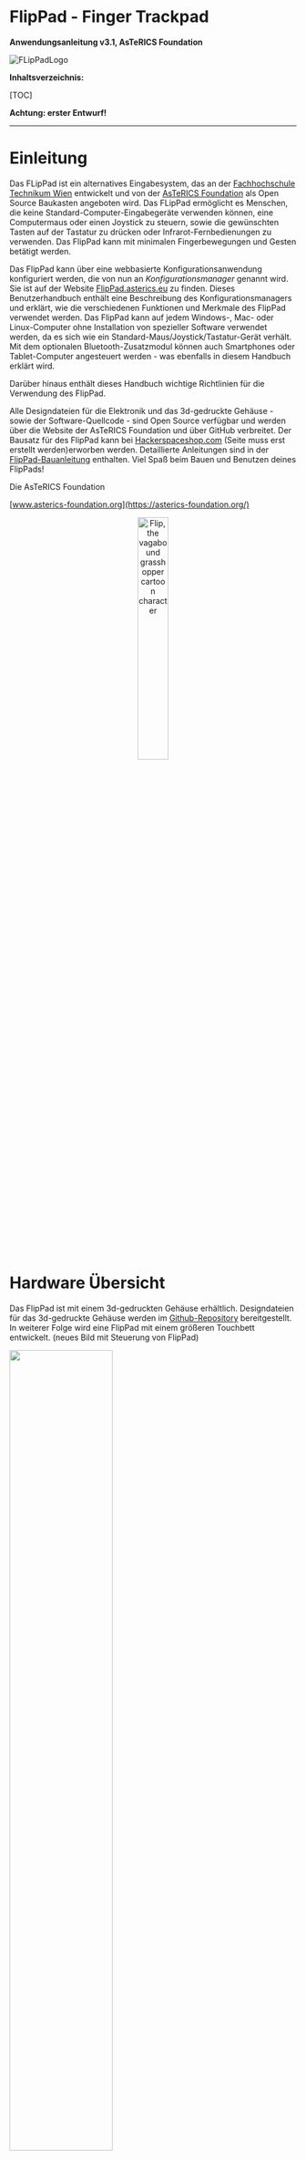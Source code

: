 # FlipPad - Finger Trackpad

**Anwendungsanleitung v3.1, AsTeRICS Foundation**

![FLipPadLogo](./Bilder/flippadLogo.png)

**Inhaltsverzeichnis:**

[TOC]

__Achtung: erster Entwurf!__

---

# Einleitung

Das FLipPad ist ein alternatives Eingabesystem, das an der [Fachhochschule Technikum Wien](https://www.technikum-wien.at) entwickelt und von der [AsTeRICS Foundation](https://asterics-foundation.org) als Open Source Baukasten angeboten wird. Das FLipPad ermöglicht es Menschen, die keine Standard-Computer-Eingabegeräte verwenden können, eine Computermaus oder einen Joystick zu steuern, sowie die gewünschten Tasten auf der Tastatur zu drücken oder Infrarot-Fernbedienungen zu verwenden. Das FlipPad kann mit minimalen Fingerbewegungen und Gesten betätigt werden.

Das FlipPad kann über eine webbasierte Konfigurationsanwendung konfiguriert werden, die von nun an *Konfigurationsmanager* genannt wird. Sie ist auf der Website [FlipPad.asterics.eu](https://flippad.asterics.eu) zu finden. Dieses Benutzerhandbuch enthält eine Beschreibung des Konfigurationsmanagers und erklärt, wie die verschiedenen Funktionen und Merkmale des FlipPad verwendet werden. Das FlipPad kann auf jedem Windows-, Mac- oder Linux-Computer ohne Installation von spezieller Software verwendet werden, da es sich wie ein Standard-Maus/Joystick/Tastatur-Gerät verhält. Mit dem optionalen Bluetooth-Zusatzmodul können auch Smartphones oder Tablet-Computer angesteuert werden - was ebenfalls in diesem Handbuch erklärt wird.

Darüber hinaus enthält dieses Handbuch wichtige Richtlinien für die Verwendung des FlipPad.

Alle Designdateien für die Elektronik und das 3d-gedruckte Gehäuse - sowie der Software-Quellcode - sind Open Source verfügbar und werden über die Website der AsTeRICS Foundation und über GitHub verbreitet. Der Bausatz für des FlipPad kann bei [Hackerspaceshop.com](https://hackerspaceshop.com/collections/FlipPad) (Seite muss erst erstellt werden)erworben werden. Detaillierte Anleitungen sind in der [FlipPad-Bauanleitung](https://github.com/asterics/FlipPad/blob/master/ConstructionKit/ConstructionManual.pdf) enthalten. Viel Spaß beim Bauen und Benutzen deines FlipPads!

Die AsTeRICS Foundation

[www.asterics-foundation.org](https://asterics-foundation.org/)

<p align="center" width="100%"> <img width="33%" src="./Bilder/flip1.svg" alt="Flip, the vagabound grasshopper cartoon character"> </p>

# Hardware Übersicht

Das FlipPad ist mit einem 3d-gedruckten Gehäuse erhältlich. Designdateien für das 3d-gedruckte Gehäuse werden im [Github-Repository](https://github.com/asterics/FLipPad/tree/main/Hardware/case-design/smallTrackpad_TM035035) bereitgestellt. In weiterer Folge wird eine FlipPad mit einem größeren Touchbett entwickelt. 
(neues Bild mit Steuerung von FlipPad)
<p align="left" width="100%"> <img width="60%" src="./Bilder/fp5-neu.jpg"> </p>

*Abbildung 1*: Verwendung des FlipPad für die Computersteuerung durch Fingerinteraktion

Zusätzlich können zwei externe Taster an die Klinkenbuchsen auf der linken Seite des FlipPad-Gehäuses angeschlossen werden und eine Taste ist bereits auf dem Gerät integriert ("B1", siehe Abbildung 3).

**Benutzer können auf verschiedene Weise mit dem FlipPad interagieren:**

1. durch Berühren des Touchpads mit den Fingern und Aufbringen kleiner, bis gar keiner Kräfte in vertikaler oder horizontaler Richtung
2. durch Erhöhen oder Verringern des Drucks 
3. durch Betätigung von (bis zu) 3 Schaltern / Drucktastern


**Die Hardware-Eigenschaften des FlipPad:** (siehe Bilder am Ende dieser Liste)

(a)    Ein eingebauter Schalter ("Taste 1 / B1") am Gerät, z.B. zum Ändern der aktiven Konfiguration (Funktionen)

(b)    Zwei 3,5-mm-Klinkenbuchsen zum Anschluss von externen Schaltern / Tastern zur Auslösung von Zusatzfunktionen ("Taster 2 / B2" und "Taster 3 / B3")

(c)    3 Leuchtdioden (LED) zur Anzeige der aktiven Konfiguration, des Kalibrierungsvorgangs usw.

(d)    Universal-Infrarot-Fernbedienungsempfänger und -sender

(e)    "Hot Shoe"-Adapter zur Montage an einem Manfrotto Magic Arm oder einem ähnlichen Montagesystem

(f)    Firmware-Aktualisierung über die FlipPad-Webanwendung auf [FlipPad.asterics.eu](https://flippad.asterics.eu/index_pad.htm)

(g)    Optionale Zusatzplatine für Bluetooth (z. B. zur Steuerung von Smartphones oder iOS-Geräten)



<p align="left" width="100%"> <img width="55%" src="./Bilder/fp3r-de.png"> </p>

*Abbildung 2*: FlipPad rechte Seite

<p align="left" width="100%"> <img width="55%" src="./Bilder/fp4-l-de.png"> </p>

*Abbildung 3*: FlipPad linke Seite

Auf der rechten Seite des FlipPad-Gehäuses zeigen 3 LEDs den aktuellen Betriebsmodus an (der geändert werden kann, um verschiedene Geschwindigkeitseinstellungen oder Funktionsoptionen zu aktivieren). Außerdem ist hier das Infrarot (IR) Empfängermodul zugänglich. Mit diesem Modul können beliebige Infrarot-Fernbedienungsbefehle aufgezeichnet werden (z.B. zum Ändern der Lautstärke oder der Kanaleinstellungen eines TV-Gerätes). Die IR-Signale können dann über die IR-Sendediode auf der Rückseite des FlipPad wiedergegeben werden.

Auf der linken Seite des FlipPad befindet sich eine Taste (B1), die eine konfigurierbare Funktion bietet (z. B. Ändern des Betriebsmodus). Zwei 3,5-mm-Klinkenbuchsen mit den Bildbezeichnungen (B2) und (B3) ermöglichen den Anschluss von externen Tastern. Es können Standardschalter mit 3,5-mm-Klinkenstecker verwendet werden.

## 3D-gedrucktes Gehäuse


<p align="left" width="100%">
    <img width="60%" src="./Bilder/3Dfp-neu.jpg">
</p>
*Abbildung 4*: FlipPad 3D-gedrucktes Gehäuse 

Es sind verschiedene Alternativen für das FlipPad-Gehäuse verfügbar, z.B. eine Acrylversion. Die empfohlene Version ist das 3D-gedruckte Gehäuse, das auch in der Bauanleitung dokumentiert ist. Die 3D-Designdateien können vom [Github Repository](https://github.com/asterics/FLipPad/tree/main/Hardware) heruntergeladen werden. 

## Bluetooth – Zusatzmodul

Das optionale Bluetooth-Zusatzmodul ermöglicht den Anschluss des FlipPad als Bluetoothmaus/ -tastatur an verschiedene mobile Geräte (Smartphones, Tablets, IOs-Geräte). Wenn dieses Modul nicht im DIY-Kit enthalten ist, kann es einzeln bei der AsTeRICS Foundation bestellt oder mit Hilfe der auf Github verfügbaren Hardware-Design-Dateien gebaut werden (Teile müssen einzeln bestellt werden). Wenn Sie sich für diese Funktion interessieren, werfen Sie einen Blick auf das [FlipPad Wiki](https://github.com/asterics/FlipPad/wiki), wo der Bau des Zusatzmoduls erklärt wird. 

<p align="left" width="100%"> <img width="40%" src="./Bilder/f6.jpg"> </p>

*Abbildung 5*: Bluetooth Zusatzmodul

# Anweisungen für die ordnungsgemäße Montage und Verwendung


**1. Montieren des FlipPad-Geräts in einer für den Benutzer / die Benutzerin geeigneten Weise** 
<p align="left" width="100%"> <img width="40%" src="./Bilder/fp.jpg"> </p>

*Abbildung 7*: Montieren des FlipPad

Das Bild zeigt eine Kombination aus "[Manfrotto Gelenkarm](https://www.manfrotto.com/global/single-arm-2-section-196ab-2/)" + "[SuperClamp](https://www.manfrotto.com/global/super-photo-clamp-without-stud-aluminium-035/)" Halterung. Sie können auch den [Manfrotto Magic Arm](https://www.manfrotto.com/global/magic-photo-arm-smart-centre-lever-and-flexible-extension-143n/) oder eine andere Befestigungslösung verwenden, die auf den HotShoe-Adapter der FlipPad passt. Seien Sie vorsichtig, wenn Sie die Halterung an der 3/8"-Schraube des HotShoe-Adapters befestigen: Bei starker Krafteinwirkung kann das Gehäuse des Geräts brechen.



<p align="left" width="100%"> <img width="40%" src="./Bilder/fp9.jpg"> </p>

*Abbildung 9*: Verwendung der FlipPad mit den Fingern

Wenn der Benutzer / die Benutzerin die FlipPad mit einem Finger oder dem Daumen betätigen möchte, montieren Sie das System so, dass sich die Hand in einer Ruheposition befindet und der Finger den Joystick ohne Belastung berühren kann. Bringen Sie einen oder zwei zusätzliche externe Schalter an, falls gewünscht, und montieren Sie die Schalter an geeigneten Stellen (z. B. an den Beinen/Zehen/Schultern usw.).


**2. Anschließen der FlipPad an einen Computer, ein Tablet oder ein Smart Phone**

Wenn Sie das FlipPad über das mitgelieferte USB-Mikrokabel anschließen, berühren Sie das Touchpad nicht, solange die LEDs blinken (das anfängliche Blinken zeigt die Phase der Nullpunktkalibrierung an). Warten Sie, bis das Gerät vom Computer erkannt wird, und bewegen Sie dann den Joystick/das Touchpad, um den korrekten Betrieb zu überprüfen.

![ball-switch](./Bilder/f12DE.svg)

*Abbildung 11*: Verbinden der FlipPad mit dem Computer

**Bitte beachten Sie**, dass jedes Mal, wenn Sie das FlipPad-Gerät mit Strom versorgen (bzw. wenn Sie es einstecken), eine **Nullkalibrierung** durchgeführt wird, was durch Blinken aller 3 LEDs angezeigt wird. **Es ist wichtig, dass Sie das Touchpad nicht berühren, bis die LEDs nicht mehr blinken.**

#### Verwendung der FlipPad mit Smart Phones oder Tablets

Das FlipPad sollte mit allen Betriebssystemen funktionieren, die USB-HID-Geräte (Maus/Tastatur/Joystick) unterstützen, wie Windows, Linux oder MacOS. Einige Android-Geräte bieten einen USB-Anschluss mit USB-OTG-Funktionalität ("on-the-go"). Wenn Ihr Gerät "OTG" unterstützt, können Sie die FlipPad mit einem USB-OTG-Adapter (siehe Bild unten) anschließen und sie sollte wie eine normale Maus (Sie erhalten einen Mauszeiger) oder Tastatur funktionieren. Sie können mit der App "OTG Checker" testen, ob Ihr Android-Telefon oder Android-Tablet die USB-OTG-Funktion unterstützt.

<p align="left" width="100%"> <img width="40%" src="./Bilder/fp-tab.jpg"> </p>

*Abbildung 12*: Verwendung der FlipPad mit dem Smart Phone

#### Verwendung der FlipPad über Bluetooth

Das Bluetooth - Zusatzmodul für das FlipPad ermöglicht die kabellose Maus-/Tastatursteuerung von Computern, Tablets und Smartphones. Darüber hinaus können iPhones oder iPads über VoiceOver & Assistive-Switch-Unterstützung genutzt werden. Weitere Informationen finden Sie im Kapitel *[Verwendung des Bluetooth-Moduls](https://github.com/asterics/FlipPad/blob/master/Documentation/UserManual/Markdown/FlipPadAnwendungsanleitung.md#verwendung-des-bluetooth-moduls)*.

# FlipPad-Konfigurationsmanager

Der [FlipPad Konfigurationsmanager](https://flippad.asterics.eu/index_pad.htm) bietet eine grafische Benutzeroberfläche (GUI) zum Ändern und Speichern von Einstellungen des FlipPad-Geräts, sodass alle Merkmale und Funktionen an persönliche Vorlieben und Bedürfnisse angepasst werden können. **Derzeit muss der Google Chrome-Browser (oder ein Chromium-basierter Browser) verwendet werden.** Der Konfigurationsmanager ist über die folgende Website zugänglich: **FlipPad.asterics.eu**. Der FlipPad-Konfigurationsmanager sendet und empfängt Informationen von/zu dem FlipPad. Diese Informationsübertragung erfolgt über einen Kommunikationsanschluss (COM-Anschluss). Die folgende Abbildung zeigt die Einstiegsseite des FlipPad-Konfigurationsmanagers:

<p align="left" width="100%"> <img width="50%" src="./Bilder/fpk1-de.png"> </p>

*Abbildung 13: Willkommensseite des FlipPad-Konfigurationsmanagers*

### Anschließen des FlipPad-Geräts

Gehen Sie folgendermaßen vor, um das Gerät anzuschließen:

1. Vergewissern Sie sich, dass Ihr Gerät über einen USB-Anschluss mit Ihrem Computer verbunden ist (siehe "Hinweise zur ordnungsgemäßen Montage und Verwendung").
2. Klicken Sie auf VERBINDEN ZU FlipPad (ÜBER USB ANGESCHLOSSEN) und wählen Sie im Auswahlfeld den entsprechenden COM-Port (Kommunikationsanschluss) aus. Wenn das Auswahlfeld leer erscheint, bedeutet dies, dass kein Kommunikationsanschluss erkannt wurde. Schließen Sie in diesem Fall das FlipPad-Gerät erneut an und warten Sie, bis der COM-Port aktualisiert wird.
3. Sobald der COM-Port ausgewählt ist, klicken Sie auf die Schaltfläche "Verbinden" am unteren Rand des Auswahlfeldes.
4. Nach erfolgreicher Verbindung des COM-Ports wird das Hauptfenster (siehe Abbildung 14) angezeigt und Sie sollten ein Live-Feedback der Stick-Bewegung sehen. Der Port-Status in der oberen rechten Ecke des Fensters zeigt "verbunden" an:

  <p align="left" width="100%"> <img width="50%" src="./Bilder/fpk2-de.png"> </p>

*Abbildung 14*: FlipPad Konfigurationsmanager

## Ändern von Einstellungen und Funktionen

### Betriebsarten - "Speicherplätze"

Der FlipPad-Konfigurationsmanager ermöglicht die Anpassung aller wichtigen Einstellungen (Betriebsmodi). Die Einstellungen werden in einzelnen **Speicherplätzen - "SLOTS"** gespeichert (z.B. ein Slot für schnellen Mausbetrieb, ein Slot für langsamen Mausbetrieb, ein Slot für Tastaturtastengenerierung usw.). Alle Einstellungen können auf dem FlipPad-Gerät gespeichert (oder von dort geladen) werden. Die Einstellungen können auch in einer Datei auf Ihrem Computer gespeichert (oder von dort geladen) werden. Die in dem FlipPad gespeicherten Einstellungen bleiben auch dann gültig, wenn die Stromversorgung / das USB-Kabel entfernt wird. Wenn das FlipPad das nächste Mal eingesteckt wird, sind die Einstellungen wieder verfügbar - auch wenn Sie einen anderen Computer oder ein anderes Betriebssystem verwenden!

### Pad-Konfiguration (Tab PAD-CONFIG)

Im Tab PAD-CONFIG des FlipPad-Konfigurationsmanagers können Sie die *Geschwindigkeit, Deadzone* und *Maximale Geschwindigkeit* des FlipPads ändern. Außerdem können Sie *Beschleunigung, Trackpad-Sensitivtät*, *Maximale Tap-Dauer* und *Maximale Dauer von Tippen + Wischen Gesten* ändern - diese Einstellungen sind nur sichtbar, wenn Sie auf *Zeige erweiterte Einstellungen"* klicken. 

#### Pad-Verwendung definieren (“Verwende Touchpad für”)

Im Tab PAD-CONFIG ganz oben kann die Hauptfunktion des Pads ausgewählt werden. Standardmäßig erzeugt die Pad Mausbewegungen. Das Pad kann jedoch auch für alternative Aktionen verwendet werden (z. B. Drücken der Taste 'A', wenn das Pad nach oben gedrückt wird), die im Tab ACTIONS festgelegt werden können (siehe Abschnitt //! gibts noch nicht in GIT*[Zuweisung von verschiedenen Aktionen](https://github.com/asterics/FlipPad/blob/master/Documentation/UserManual/Markdown/FlipPadAnwendungsanleitung.md#zuweisung-von-verschiedenen-aktionen-tab-aktionen)*. Außerdem kann der StickMode einen echten Joystick oder ein Gamepad nachahmen (siehe Abschnitt *[Verwendung des Sticks für Joystick-Bewegungen](https://github.com/asterics/FlipPad/blob/master/Documentation/UserManual/Markdown/FlipPadAnwendungsanleitung.md#verwenden-des-sticks-f%C3%BCr-joystick-bewegungen)*.



#### Pad-Ausrichtung (Ändern mit Klick auf "NACH RECHTS DREHEN")

Das FlipPad wird mit einer HotShoe 3/8"-Montageschraube befestigt, die sich an der Unterseite des FlipPad-Gehäuses befindet. Die Ausrichtung kann je nach den Vorlieben des Benutzers geändert werden. Ist die FlipPad z.B. verkehrt herum montiert, kann die Pad-Ausrichtung entsprechend gewählt werden, so dass die Auf/Ab/Links/Rechts-Bewegungen weiterhin korrekt interpretiert werden. Ein Klick auf "NACH RECHTS DREHEN" ändert die Ausrichtung um 90°. Es sind Ausrichtungseinstellungen für 0 / 90 / 180 und 270 Grad möglich, so dass jede Einbaulage möglich ist.

<p align="left" width="100%"> <img width="100%" src="./Bilder/fpk3-de.png"> </p>

*Abbildung 15: FlipPad Konfigurationsmanager: Tab PAD-CONFIG, Bildlaufleisten*

Die Bildlaufleisten ermöglichen es, die Parameter des Pads und das Verhalten des Mauszeigers nach den Wünschen des Benutzers / der Benutzerin zu ändern. Das Verhalten der folgenden Merkmale kann geändert werden:

#### Sensitivität

Wenn Sie das Pad für die Cursorbewegung verwenden, kann die Empfindlichkeit des Pads über die Bildlaufleiste *Sensitivität* eingestellt werden. Ein kleinerer Wert führt zu einer langsameren Bewegung des Cursors. Um den Wert zu ändern, klicken und ziehen Sie den Regler der Bildlaufleiste oder klicken Sie auf die Leiste neben dem Regler.

#### Deadzone

Die *Deadzone*-Einstellung definiert einen passiven Bereich für die Padbewegung: Ist der Deadzone-Wert niedrig, führen schon sehr geringe Padbewegungen zu einer Cursorbewegung (oder führen die zugewiesene Alternativfunktion aus - siehe Kapitel *Zuweisung verschiedener Aktionen*). Ist die Deadzone zu niedrig eingestellt, beginnt der Cursor ungewollt zu driften, insbesondere wenn zuvor eine stärkere Kraft aufgewendet wurde. Erhöhen Sie in diesem Fall den Wert der Deadzone, sodass der Cursor unter normalen Betriebsbedingungen für einen bestimmten Benutzer/Benutzerin nicht abdriftet. (Für manche Benutzer / Benutzerinnen könnte es jedoch wünschenswert sein, eine sehr kleine Deadzone zu verwenden, um Cursorbewegungen mit minimaler Kraft zu ermöglichen). Bei anderen Aktionen (z. B. Tastendruck) ist es sinnvoll, einen größeren Wert für die Deadzone zu verwenden, um unbeabsichtigte Aktionen zu vermeiden.

#### Geteilte Achsensteuerung für Sensitivität und Deadzone

Falls gewünscht, können die Sensitivitäts- und Deadzonewerte für horizontale oder vertikale Bewegungen individuell geändert werden. Wählen Sie dazu die Option "*zeige x/y getrennt*", wie unten gezeigt:

<p align="left" width="100%"> <img width="100%" src="./Bilder/fpk4-de.png"> </p> *Abbildung 16: FlipPad Konfigurationsmanager: Tab PAD-CONFIG, zeige x/y getrennt*

#### Maximale Geschwindigkeit

Die Einstellung der maximalen Geschwindigkeit auf ein niedriges Niveau ist nützlich, wenn der Benutzer die Cursorgeschwindigkeit begrenzen und gleichzeitig eine hohe Empfindlichkeit/Beschleunigung beibehalten möchte.

**“Zeige erweiterte Einstellungen”**:

#### Trackpad-Sensitivität

Diese Einstellung wird durch Klicken auf *"Zeige erweiterte Einstellungen"* aktiviert. Die Trackpad-Sensitivität erlaubt es, das Beschleunigungsverhalten des Mauszeigers zu beeinflussen: Wenn die Trackpad-Sensitivität auf einen niedrigen Wert eingestellt ist, wird selbst eine starke Auslenkung des Pads eine langsame (aber fortschreitende) Bewegung des Mauszeigers auslösen, was es einfacher macht, kleine Ziele präzise zu erreichen.
!!Gibts beim Pad nicht 
#### Drift compensation range + Drift compensation gain

Diese Einstellungen werden durch Klicken auf *"Zeige erweiterte Einstellungen"* aktiviert. Aus mechanischen Gründen weisen die Kraftsensoren des FlipPads kleine Ungenauigkeiten auf, die zu einem Abdriften des Mauszeigers führen können. Kritisch ist dieser Effekt bei sehr kleinen Deadzone-Einstellungen (sehr feinfühlige Maussteuerung): Wenn Sie das Touchpad/den Joystick in eine Richtung bewegen und dann loslassen, "driftet" der Mauszeiger weiterhin leicht in diese Richtung, da sich die Sensorwerte nicht an der kalibrierten Mittelposition einpendeln. 

Der Wert "Drift compensation gain" steht für den Grad der Korrektur, während der Wert "Drift compensation range" für den Betrag der Kraft steht, die bei der Berechnung berücksichtigt wird. Jeder dieser Werte hat einen entsprechenden Schieberegler. 

Die besten Werte für eine bestimmte FlipPad können durch Experimentieren ermittelt werden. Zum Beispiel:

1. Wischen Sie das Touchpad nach oben und lassen Sie es los. Wenn der Mauszeiger weiterhin nach oben driftet, versuchen Sie, den Wert für den vertikalen Ausgleich zu erhöhen.
2. Wischen Sie das Touchpad nach links und lassen Sie es los. Wenn der Mauszeiger nach rechts driftet, versuchen Sie, den horizontalen Ausgleichswert zu verringern.

### Verwenden des Pads für Joystick-Bewegungen

Wenn Sie im Tab PAD-CONFIG einen der Joystick-Modi auswählen, führt das Bewegen des FlipPads nach oben/unten/links/rechts zu Joystick-Aktivitäten. Das FlipPad verhält sich dann wie ein Gamepad mit 6 Achsen (*X/Y*, *Z/Z-Turn* und *Slider1/Slider2*). Da das FlipPad jeweils nur 2 Achsen Informationen liefern kann, muss die gewünschte Joystick-Achse ausgewählt werden.

<p align="left" width="80%"> <img width="80%" src="./Bilder/fpk5-de.png"> </p>

*Abbildung 18: Padkonfiguration für die Joystick-Bewegung einstellen*

Bitte beachten Sie, dass die Joystick-Funktion von den auf dem Computer laufenden Software-Anwendungen (z.B. Computerspiele) unterstützt werden muss. Microsoft Windows bietet eine Test-Software namens "*joy.cpl*" an - Sie können dieses Programm starten, indem Sie "*joy.cpl*" in den Suchdialog eingeben.

Der von dem FlipPad bereitgestellte Joystick-Controller heißt *"Serial+Keyboard+Mouse+Joystick "*. Wenn Sie dieses Gerät im Dienstprogramm "*joy.cpl*" auswählen, klicken Sie auf die Eigenschaften, um seine Einstellungen anzuzeigen. Die Live-Werte der Joystick-Achsen und der Tastenaktivitäten werden in einem Fenster angezeigt, das dem hier gezeigten ähnelt:

<p align="left" width="100%"> <img width="30%" src="./Bilder/fig21.png"> </p>

*Abbildung 19: Joy.cpl Eigenschaften*

Gewünschte Joystick-Tasten-Aktivitäten können mit Saug/Puste- oder anderen Interaktionsereignissen erstellt werden, indem Sie "*Joystick ... setzen"* aus dem Aktionsmenü wählen, wie im Abschnitt *[Zuweisung von verschiedenen Aktionen](https://github.com/asterics/FlipPad/blob/master/Documentation/UserManual/Markdown/FlipPadAnwendungsanleitung.md#zuweisung-von-verschiedenen-aktionen-tab-aktionen)*) beschrieben.

### Optional: Saug/Puste Aktionen and Schwellenwerte (Tab SAUG-PUSTE-Steuerung)

Wenn der FlipPad-Stick mit dem Mund verwendet wird, kann der Benutzer Aktionen auslösen, indem er am Mundstück saugt oder pustet. Der Schlauch ist mit einem Drucksensor verbunden, der einen Wert ausgibt, der dem festgestellten Druck entspricht. Wenn der Benutzer saugt, sinkt der Sensorwert, und wenn er pustet, steigt der Wert. Über die Registerkarte "AKTIONEN" können Sie Aktionen für das Saugen oder Pusten zuweisen, wie im nächsten Abschnitt erläutert wird. Die Schwellenwerte für Saugen und Pusten können Sie auf im Tab "SAUG-PUSTE-STEUERUNG"" nach Belieben einstellen. Wenn die FlipPad angeschlossen ist, können Sie in dieser Registerkarte auch die aktuellen Druckwerte und die Auslösung von Saug- und Puste-Aktionen überwachen:

<p align="left" width="100%"> <img width="100%" src="./Bilder/fpk6-de.png"> </p>

*Figure 20:* Tab SAUG-PUSTE-STEUERUNG

Beachten Sie, dass der Leerlaufdruck (ohne Saugen und ohne Pusten) bei bei etwa 512 liegt, und der Druck steigt, wenn Sie in das Mundstück pusten, das dadurch auch einen erhöhten Druck anzeigt. Mit den Schiebereglern kann der Schwellendruck für Saugen und Pusten eingestellt werden. Die graue gepunktete Linie stellt den aktuellen Druck dar. Die blaue und die rote gepunktete Linie stellen die in dieser Sitzung erreichten Grenzwerte dar.

#### Stark (An)saugen and Stark Pusten

Im Tab SAUG-PUSTE-STEUERUNG können zusätzliche Schwellenwerte für starkes Saugen und starkes Pusten definiert werden, die dann unterschiedliche Aktionen auslösen können. Zum Beispiel könnte der nächste Slot durch starkes Pusten aktiviert werden. Um die Funktionalität der FlipPad insbesondere für Personen zu erweitern, die nicht auf externe Schalter zugreifen können, sind noch zusätzliche Aktionen verfügbar, die mit starkem Saugen oder starkem Pusten ausgelöst werden. Diese Gesten ermöglichen das Auslösen von Aktionen durch starken Saugen oder starkes Pusten, gefolgt von einer Stick-Bewegung (rauf / runter / links / rechts). Starkes Saugen oder starkes Pusten wird durch ein akustisches Signal (hoher Ton) angezeigt. Wird der Stick innerhalb einer Sekunde bewegt, wird die entsprechende Aktion (z.B. "Stark ansaugen + nach oben") ausgelöst. Wird der Stick nicht innerhalb einer Sekunde bewegt, wird die einzelne Stark pusten- oder Stark ansaugen-Aktion ausgelöst. Insgesamt können also 10 zusätzliche Aktionen ausgeführt werden.

### Zuweisung von verschiedenen Aktionen (Tab AKTIONEN)

Das Tab AKTIONEN ermöglicht die Zuordnung von Benutzeraktivitäten zu gewünschten FlipPad-Funktionen (Aktionen). Die Benutzeraktivitäten sind:

* das Drücken oder Loslassen der 3 Tasten (eingebaute Taste 1 oder externe Taste 2 oder 3)
* Stickbewegungen (auf/ab/links/rechts), die den Schwellenwert der Deadzone überschreiten
* Saug- und Puste-Aktivitäten (siehe Abschnitt *Stark (An)saugen und Stark Pusten*).

Die Aktionen können durch Anklicken des Eintrags in der Aktionskonfigurationstabelle geändert werden (siehe das blaue Feld in Abbildung 21). Die Tabelle zeigt die Aktionen für alle Benutzeraktivitäten an, entweder nur für den gerade aktiven Slot oder für alle Slots (was einen Überblick über alle Aktionen gibt). Wenn Sie auf eine bestimmte Aktion klicken, öffnet sich ein Fenster, in dem Sie die Aktionskategorie (in Abbildung 22 für Button 1: Gerät) und die Aktion selbst (hier: Nächsten Slot laden) ändern können, siehe Abbildung 22.

<p align="left" width="100%"> <img width="80%" src="./Bilder/fpk7-de.png"> </p>

*Abbildung 21: Benutzeraktivitäten verschiedene Aktionen zuordnen*

<p align="left" width="100%"> <img width="80%" src="./Bilder/fpk8-de.png"> </p>

*Abbildung 22: Pop-up-Fenster zur Auswahl der gewünschten Aktion*

Im Folgenden werden die einzelnen Aktionskategorien und die verschiedenen Aktionen kurz beschrieben.

#### Aktionskategorie “Maus”

**Linke / Mittlere / Rechte Maustaste halten (für die Dauer der Eingabe-Aktion)** Bei der Aktion *Halten* wird eine bestimmte Maustaste kontinuierlich gedrückt (z. B. um ein Element über den Bildschirm zu ziehen). Die Maustaste wird losgelassen, wenn die zugewiesene Benutzeraktivität endet (z. B. wenn die Aktivität "Saugen/Pusten" endet, wenn der Stick wieder in die mittlere Position gebracht wird oder wenn eine externe Taste losgelassen wird).

**Klick linke / mittlere / rechte Maustaste** Mit diesen Funktionen kann ein Klick der linken, rechten oder mittleren Maustaste ausgeführt werden. **Anmerkung:** ein Klick besteht aus drücken & loslassen der entsprechenden Maustaste, beides passiert kurz hintereinander nach Betätigen des Tasters / Bewegen des Pads / Saug-/Pustesteuerung!

**Doppelklick linke Maustaste** Erzeugt einen Doppelklick mit der linken Maustaste. Ein Doppelklick der linken Maustaste ist zum Beispiel zum Öffnen einer Datei notwendig. Das Ausführen von schnellen Mausklicks kann jedoch für manche NutzerInnen schwierig sein.

**Drücken oder Loslassen linke / mittlere / rechte Maustaste (umschalten)** Die Aktion *Umschalten* ändert den Zustand einer Maustaste von gedrückt zu nicht gedrückt und umgekehrt. Dies ist z. B. nützlich, wenn eine Benutzeraktivität länger aufrechterhalten werden soll (z. B. beim Ziehen eines Objekts oder um eine Taste gedrückt zu halten, während andere Tasten gedrückt/losgelassen werden). Beachten Sie, dass die Maustaste solange gedrückt bleibt, bis die zugewiesene Benutzeraktivität ein weiteres Mal aufgerufen wird!

**Nach oben / unten scrollen** Die Aktionen *Nach oben / unten scrollen* ahmen das Maus-Scrollrad nach. Das Auslösen der Aktion *Nach oben scrollen* führt zu einem Bildlauf nach oben, während *Nach unten scrollen* zu einem Bildlauf nach unten führt. Diese Aktion ist zum Beispiel beim Lesen von Dokumenten oder Webseiten nützlich.

**Maus horizontal / vertikal bewegen (x-Achse / y-Achse)** Die Funktionen *Maus horizontal bewegen (x-Achse)* und *Maus vertikal bewegen (y-Achse)* erzeugen Computermausbewegungen entlang der ausgewählten Achsen. Die Geschwindigkeitsparameter für diese Funktionen können in dem darunter erscheinenden Feld eingestellt werden. Solange die Benutzeraktivität vorhanden ist, wird der Mauszeiger bis zu dieser maximalen Geschwindigkeit beschleunigt. Bitte beachten Sie dies:

*Ein positiver Wert für die X-Richtung bewegt den Mauszeiger nach rechts. Ein negativer Wert für die X-Richtung verschiebt den Mauszeiger nach links. Ein positiver Wert für die Y-Richtung verschiebt den Mauszeiger nach unten. Ein negativer Wert für die Y-Richtung bewegt den Mauszeiger nach oben.*

#### Aktionskategorie "Joystick"

**Joystick x-/y-/z-Achse/z-Drehung/Regler setzen** Diese Aktionen können verwendet werden, um einen gewünschten Wert an die Joystick-Achse zu senden. Die wählbaren Joystick-Achsen sind: *X / Y / Z / Z-Drehung / Regler*. Der Joystick wird in die Mittelstellung zurückbewegt, wenn die zugehörige Benutzeraktivität endet.

**Joystick-Button halten (für Dauer der Eingabe-Aktion)** Diese Aktion kann verwendet werden, um einen gewünschte Joystick-Button zu drücken. Das FlipPad-Gerät unterstützt 32 Tasten, so dass jeder Wert von 1 bis 32 zulässig ist. Der Joystick-Button wird losgelassen, wenn die zugehörige Benutzeraktivität beendet ist.

**Joystick Hat-Position setzen** Mit dieser Aktion wird die Ausrichtung des Joystick-"Hats" (in Grad) festgelegt. Erlaubte Werte sind: *-1, 0, 45, 90, 135, 180, 225, 270, 315*. Der Wert -1 setzt den Hat auf die mittlere Position (Leerlauf). Der Joystick-Hat wird in die Mittelstellung zurückbewegt, wenn die zugehörige Benutzeraktivität endet.

#### Aktionskategorie "Tastatur"

**Taste(n) drücken + wieder loslassen / halten / umschalten** Die Aktion *Taste(n) drücken + wieder loslassen* ermöglicht das Drücken einer oder mehrerer Tastaturtasten. Es wird ein zweites Dropdown-Menü mit möglichen Tastenbezeichnungen angezeigt (***Tasten hinzufügen***). **Wenn eine Taste aus diesem Menü ausgewählt wird, muss sie in das Feld *Eingabe Tasten* eingefügt werden (auf HINZUFÜGEN klicken)**. Auf diese Weise können mehrere Tasten der Tastatur gleichzeitig gedrückt werden. Die Taste(n) wird kurz darauf wieder losgelassen. Wenn Sie die zugewiesenen Tasten entfernen oder ändern möchten, müssen Sie die aktuell zugewiesenen Tasten löschen, indem Sie auf die Schaltfläche "LÖSCHEN" neben dem Feld *Eingabe Tasten* einfügen klicken.

Gängige Tastenkombinationen sind: TASTE_CTRL + Z: löst die Rückgängig-Funktion aus TASTE_CTRL + C: löst die Kopierfunktion aus KEY_CTRL + V: löst die Einfügefunktion aus KEY_CTRL + KEY_ALT + KEY_ DELETE

Die Aktion *Taste(n) halten (für Dauer der Eingabe-Aktion)* hält die Taste gedrückt, bis die Benutzeraktivität beendet ist. Die Aktion *Taste(n) drücken oder auslassen (umschalten)* wechselt bei jeder Benutzeraktivität den Zustand der Taste von gedrückt zu nicht gedrückt und umgekehrt.

Eine Liste aller unterstützten Tastenbezeichner finden Sie im [Anhang](https://github.com/asterics/FlipPad/blob/master/Documentation/UserManual/Markdown/FlipPadAnwendungsanleitung.md#liste-der-k%C3%BCrzel-f%C3%BCr-keybord-tasten) oder werfen Sie einen Blick auf die [FlipPad Wiki / Github Seiten](https://github.com/asterics/FlipPad/wiki/at-api).

<p align="left" width="100%"> <img width="80%" src="./Bilder/fpk9-de.png"> </p>

*Abbildung 23: Hinzufügen von Tasten für die Aktionen Tasten Drücken / Halten / Umschalten*

**Schreibe Wort** Die Aktion *Schreibe Wort* ermöglicht die Eingabe eines bestimmten Textes/Satzes bei zugewiesener Benutzeraktivität (z. B.: Schreiben Sie "Hallo", wenn Sie den FlipPad-Stick nach oben bewegen). Wenn Sie diese Aktion auswählen, wird unter dem Dropdown-Menü ein leeres Textfeld angezeigt, in das der Text eingegeben werden kann (siehe unten):

<p align="left" width="100%"> <img width="80%" src="./Bilder/fpk10-de.png"> </p>

*Abbildung 24: Funktion Schreibe Wort*

In diesem Beispiel wird jedes Mal, wenn die Taste 1 der FlipPad gedrückt wird, "Hallo" geschrieben.

#### Aktionskategorie "Gerät"

**Keine Funktion (leer)** Wenn die Aktion *Keine Funktion (leer)* ausgewählt ist, wird der entsprechenden Benutzeraktivität keine Aktion zugewiesen.

**Nächsten Slot laden** Diese Aktion ist nur relevant, wenn Sie mehrere FlipPad-Konfigurations-Slots gespeichert haben. Diese Aktion schaltet auf den nächsten Slot um. Wenn der letzte Slot bereits erreicht ist, wird durch Auslösen dieser Aktion zum ersten Slot gewechselt. Wenn Sie den Steckplatz wechseln, ändern sich die eingebauten LED-Lampen entsprechend und zeigen den aktiven Steckplatz an.

Es gibt drei eingebaute LEDs (rot, gelb-orange, grün), die die Binärzahl für die Steckplatzposition der von Ihnen gewählten Konfiguration anzeigen. Wenn Sie also zwei Konfigurationen gespeichert haben, z.B. "Spieleinstellungen" und "Maus", dann ist "Spieleinstellungen" der Slot 1 und "Maus" der Slot 2.

Zusätzlich zu den LEDs wird der Wechsel des Steckplatzes durch ein akustisches Signal angezeigt.

Die folgende Liste zeigt die Farbcodes und die akustischen Signale der LEDs für jede Steckplatzposition:

| **Aktiver Slot** | **Akkustisches Signal** | **Aufleuchtende LEDs** | | ---------------- | ----------------------- | ---------------------- | | Slot 1 | ein Biepton | rot | | Slot 2 | zwei Bieptöne | gelb | | Slot 3 | drei Bieptöne | rot, gelb | | Slot 4 | vier Bieptöne | grün | | Slot 5 | fünf Bieptöne | rot, grün | | Slot 6 | sechs Bieptöne | gelb, grün | | Slot 7 | sieben Bieptöne | rot, gelb, grün |

Die nächste Abbildung (Abbildung 25) zeigt eine ähnliche Liste, aber die leuchtenden LEDs in den entsprechenden Farben für die visuellen Menschen. Die verschiedenen Slots werden in dieser Abbildung als "Position" bezeichnet.

![buttons](./Bilder/22.png)

*Abbildung 25: Farbcodes der LEDs*

**Slot per Name laden** Mit dieser Aktion wird der Konfigurations-Slot mit dem angegebenen Namen aktiviert. Der Name kann im Drop-Down Menü ausgewählt werden. Diese Aktion ist nur relevant, wenn Sie mehrere FlipPad-Konfigurations-Slots gespeichert haben. Die LEDs zeigen die Slotnummer wie oben beschrieben an.

**Stick-Mittelposition kalibrieren** Diese Aktion startet die Kalibrierungssequenz für die mittlere Position des Sticks. Bitte beachten Sie die Beschreibung ["](https://github.com/asterics/FlipPad/blob/master/Documentation/UserManual/Markdown/FlipPadAnwendungsanleitung.md#kalibrierung-der-mittelposition-des-sticks)*[Kalibrierung der Mittelposition des Sticks](https://github.com/asterics/FlipPad/blob/master/Documentation/UserManual/Markdown/FlipPadAnwendungsanleitung.md#kalibrierung-der-mittelposition-des-sticks)*["](https://github.com/asterics/FlipPad/blob/master/Documentation/UserManual/Markdown/FlipPadAnwendungsanleitung.md#kalibrierung-der-mittelposition-des-sticks).

#### Aktionskategorie: "Infrarot"

**Infrarot-Kommando abspielen / halten** Diese Aktion gibt den Infrarot (IR-)Code mit dem angegebenen Befehlsnamen wieder. Die vorhandenen (aufgezeichneten) IR-Befehle können aus dem Dropdown-Menü ausgewählt werden. Die Aktion *Infrarot-Kommando abspielen* sendet den aufgezeichneten Code einmal, während die Aktion *Infrarot-Kommando halten* den Code wiederholt, bis die Benutzeraktivität beendet ist. Weitere Informationen zu Infrarot-Codes finden Sie im Abschnitt ["](https://github.com/asterics/FlipPad/blob/master/Documentation/UserManual/Markdown/FlipPadAnwendungsanleitung.md#infrarot-code-aufzeichnung-und--wiedergabe)*[Infrarot-Code-Aufzeichnung und -Wiedergabe](https://github.com/asterics/FlipPad/blob/master/Documentation/UserManual/Markdown/FlipPadAnwendungsanleitung.md#infrarot-code-aufzeichnung-und--wiedergabe)*["](https://github.com/asterics/FlipPad/blob/master/Documentation/UserManual/Markdown/FlipPadAnwendungsanleitung.md#infrarot-code-aufzeichnung-und--wiedergabe).

#### Aktionskategorie: Makro

**Benutzderdefiniertes Makro** Diese Aktion ermöglicht das Ausführen eines sogenannten benutzerdefiniertem Makro, das aus mehreren Einzelaktionen besteht. Damit kann eine gewünschte Abfolge von Aktionen ausgeführt werden, die z.B. aus einer Anzahl von Mausbewegungen, Mausklicks, Texteingaben oder Tastendrücken besteht. Diese Aktion ist mächtig, aber auch etwas komplizierter, da die einzelnen Aktionen in Form von sogenannten AT-Befehlen angegeben werden müssen, die durch Semikolons getrennt sind. Ein Beispiel: Das folgende Befehlsmakro bewegt den Mauszeiger 100 Schritte nach links, 20 Schritte nach oben, wartet dann 100 Millisekunden und führt dann einen linken Mausklick aus: "MX 100; MY -20; WA 100; CL". Eine Liste und detaillierte Erklärung aller unterstützten AT-Befehle finden Sie im [Anhang](https://github.com/asterics/FlipPad/blob/master/Documentation/UserManual/Markdown/FlipPadAnwendungsanleitung.md#liste-der-unterst%C3%BCtzten-makrokommandos) oder auf den [FlipPad Wiki / Github Seiten](https://github.com/asterics/FlipPad/wiki/at-api).

### Speicherplätze verwalten (Tab SLOTS)

Im Tab SLOTS können Sie neue Konfigurations-Speicherplätze (Slots) erstellen, vorhandene Slots löschen, einen einzelnen oder alle Slots herunterladen und eine Datei hochladen, die eine vollständige Konfiguration mit mehreren Slots enthält. Nach dem Start des FlipPad-Konfigurationsmanagers ist nur ein Standard-Slot namens "mouse" vorhanden. Wenn Sie mit der Schaltfläche "SLOT ANLEGEN" einen Slot erstellen, wird **der aktuelle Slot kopiert und an den letzten vorhandenen Slot angehängt**. Bevor Sie den neuen Slot erstellen, vergeben Sie im entsprechenden Feld ("Name für neuen Slot eingeben") einen Namen, der Ihnen hilft, sich an den Zweck des Slots zu erinnern:

<p align="left" width="100%"> <img width="100%" src="./Bilder/fpk11-de.png"> </p>

*Abbildung 26: FlipPad Konfigurationsmanager: Tab SLOTS*

Oben in der Mitte des Fensters des Konfigurationsmanagers (blaues Kästchen in Abbildung 26) wird der aktuelle Slot angezeigt und kann geändert werden. Die Einstellungen des aktuellen Slot werden gespeichert und beim Wechsel zu einem anderen Slot beibehalten. Die maximale Anzahl von Slots beträgt 10.

**Löschen eines Slots** Ein Slot kann über die Schaltfläche *Löschen* neben dem entsprechenden Slot entfernt werden.

**Laden und Speichern der Konfiguration in/aus Datei** Die Schaltfläche *Alle Slots herunterladen* ermöglicht das Übertragen aller aktuellen Slots in eine Einstellungsdatei (.set), die auf Ihrem Computer gespeichert wird. Alle Einstellungen können so auf dasselbe oder auf ein anderes FlipPad-Gerät übertragen werden. Mehrere Einstellungen (z. B. für einzelne Benutzer oder Anwendungsfälle) können auf einem Computer gespeichert und mit einem einzigen Klick übernommen werden. Es wird ein Dateiauswahlfenster geöffnet, in dem der gewünschte Dateiname zum Speichern oder Laden der Konfiguration eingegeben werden kann.

### Allgemeine Einstellungen (Tab ALLGEMEIN)

Im Tab ALLGEMEIN können Sie den USB/Bluetooth-Modus ändern und Firmware-Updates für das FlipPad-Gerät und das Bluetooth-Zusatzmodul (falls installiert) durchführen:

![general](./Bilder/fpk12-de.png)

*Abbildung 27: Allgemeine Einstellungen*

#### USB/Bluetooth-Modus

Diese Einstellung ist nur relevant, wenn ein Bluetooth-Zusatz-Modul verwendet wird (siehe [FlipPad Wiki-Seiten](https://github.com/asterics/FlipPad/wiki/bt-conn) für weitere Informationen). Mit dieser Auswahlbox kann festgelegt werden, ob die Maus-/Tastaturaktionen eines bestimmten Slots über ein USB-Kabel, über eine Bluetooth-Verbindung oder über beide gesendet werden. So können dedizierte Slots für USB und Bluetooth erstellt werden, so dass ein Benutzer / eine Benutzerin z.B. von einem Laptop (an dem die FlipPad per Kabel angeschlossen ist) zu einer drahtlosen Verbindung (Telefon / Tablet) und zurückwechseln kann.

#### FlipPad Firmware ("UPDATE FIRMWARE")

Hier können Sie die installierte und die verfügbare Version der FlipPad-Software (Firmware) sehen. Wenn die installierte Version älter ist als die Version, die online im FlipPad-Github-Repository verfügbar ist, wird in der Schaltflächenüberschrift "UPDATE FIRMWARE" angezeigt. Wenn Sie auf die Schaltfläche klicken, wird versucht, die neueste Firmware herunterzuladen und zu installieren. Wenn die installierte Version neuer oder identisch mit der verfügbaren Version ist, wird in der Schaltflächenbeschriftung "FIRMWARE ÜBERSCHREIBEN" angezeigt. - Wenn Sie auf die Schaltfläche klicken, wird auch die online verfügbare Version heruntergeladen und installiert.

#### Firmware Bluetooth-Add-on ("UDPATE BLUETOOTH-FIRMWARE")

Hier können Sie die installierte und die verfügbare Version der Firmware des Bluetooth-Add-On-Moduls sehen. Ähnlich wie bei der FlipPad-Firmware-Aktualisierung können Sie auf die Schaltfläche "UPDATE BLUETOOTH FIRMWARE / BLUE-TOOTH FIRMWARE ÜBERSCHREIBEN" klicken, wodurch versucht wird, die neueste Software (Firmware) für das Bluetooth-Modul herunterzuladen und auf dem Modul zu installieren. Dieser Vorgang kann einige Minuten dauern und ist nur möglich, wenn ein Bluetooth-Modul an die FlipPad angeschlossen ist. Wenn kein Bluetooth-Modul an die FlipPad angeschlossen ist, wird eine Meldung angezeigt, dass die installierte Version unbekannt ist.

### Kraftstufen anzeigen (Tab VISUALISIERUNG)

Der FlipPad-Stick ist mit vier Kraftsensoren verbunden - einer für jede Bewegungsrichtung (oben, unten, links, rechts). Der numerische Wert jedes dieser Sensoren wird auf der Registerkarte "VISUALISIERUNG" angezeigt. Die aktuellen Werte können überwacht werden, wenn das FlipPad-Gerät angeschlossen ist. Wenn der Stick bewegt wird, ändern sich die Sensorwerte. Insbesondere erhöht eine Bewegung in jede Richtung den jeweiligen Sensorwert. Die Sensorwerte hängen auch von der Verwendung der Einstellschrauben ab, die die Kraft verändern, die über 4 Metallfedern auf die Sensorpads ausgeübt wird. Daher sollten beim Zusammenbau der FlipPad die aktuellen Sensorwerte als Richtwerte verwendet werden. **Wenn der Stick nicht berührt wird, sollten die Werte ähnlich wie auf dem Screenshot unten aussehen. Alle Werte sollten in ähnlicher Weise sinken und steigen, wenn der Stick bewegt wird. Signifikante Abweichungen in eine Richtung deuten auf ein Sensorproblem hin. Die Sensoren sollten überprüft werden und müssen möglicherweise ausgetauscht werden.**

![visualisation](./Bilder/fpk13.png)

*Abbildung 28: Links: Live-Anzeige der Kraftsensorwerte; Mitte: aktueller Slot mit den 3 Tasten (wenn eine Taste gedrückt wird, wird der entsprechende Kreis gelb); Rechts: Sip und Puff Live-Wert und aktuelle Schwellenwerte*

### Infrarot-Code-Aufzeichnung und -Wiedergabe

Die FlipPad verfügt über ein Infrarot-Fernbedienungs-Empfängermodul und eine Hochstrom-IR-LED, sodass sie Fernbedienungscodes vieler in der Unterhaltungselektronik verwendeter Fernbedienungsgeräte aufzeichnen und wiedergeben kann. Wenn Sie diese Funktion der FlipPad nutzen möchten, achten Sie darauf, dass die IR-Sende-LED auf das zu steuernde Gerät gerichtet ist. Eine Anleitung zum Anschluss einer externen IR-LED zur Erhöhung der Sendeleistung finden Sie auf den [FlipPad Wiki-Seiten](https://github.com/asterics/FlipPad/wiki).

![infrared](./Bilder/fig30.png)

*Abbildung 29: Infrarot-Code-Aufzeichnung*

Um einen neuen IR-Code aufzuzeichnen, gehen Sie auf die Registerkarte AKTIONEN. Klicken Sie auf die gewünschte Aktion und wählen Sie im Popup-Fenster die Aktionskategorie "**Infrarot**". Dort können zwei verschiedene Arten von IR-Aktionen aus dem Kombinationsfeld ausgewählt werden:

* *Infrarot-Kommando abspielen*: sendet den aufgezeichneten Code einmal
* *Infrarot-Kommando halten (für Dauer der Eingabe-Aktion)*: wiederholt den Code, bis die Benutzeraktivität beendet ist

Die vorhandenen Befehle können aus dem Dropdown-Menü ausgewählt werden.

In diesem Fenster können Sie auch IR-Kommandos verwalten. Neben *Neues IR-Kommando* können Sie einen Namen eingeben und dann auf AUFNAHME klicken - richten Sie Ihre IR-Fernbedienung auf die Seite der FlipPad, an der die LEDs herausragen, und senden Sie den IR-Befehl (für die Aufzeichnungsphase gibt es ein Zeitlimit von 10 Sekunden). Der neue Befehl wird nun in der FlipPad gespeichert und kann durch Auswahl des Namens im Dropdown-Menü ausgewählt und wiedergegeben werden. Wenn der Befehl nicht korrekt wiedergegeben wird, versuchen Sie, den IR-Code-Timeout zu erhöhen - zum Beispiel auf 250 Millisekunden ("Zeige erweiterte Optionen"). Mit *IR Kommando Löschen* können Befehle gelöscht werden.

<p align="left" width="100%"> <img width="70%" src="./Bilder/fpk14-de.png"> </p>

*Abbildung 30: Konfigurationsmanager für Infrarot-Aufnahme und -Wiedergabe*

# Verwendung des Bluetooth-Moduls

Das optionale Bluetooth-Zusatzmodul ermöglicht den Anschluss und die Steuerung von Handys, Tablets und Computern mit Bluetooth-Fähigkeit. Wenn die FlipPad über USB an einen PC oder Laptop angeschlossen ist, kann der Benutzer auf Bluetooth-Betrieb umschalten und bei Bedarf wieder auf USB. Das Bluetooth-Modul ist separat bei der AsTeRICS Foundation erhältlich oder in der entsprechenden Version des FlipPad-Kits enthalten.

#### Einbau des Bluetooth-Moduls

Das Bluetooth-Modul wird auf den internen 10-poligen Anschluss der FlipPad gesteckt. Öffnen Sie dazu das FlipPad-Gehäuse und schieben Sie das Modul so weit wie möglich auf die Stiftleiste:

<p align="left" width="100%"> <img width="40%" src="./Bilder/fig31.jpg"> </p>

*Abbildung 31: Bluetooth-Modul*

#### Verbinden mit einem Bluetooth-Host-Gerät (Pairing)

Das Host-Gerät kann z. B. ein Mobiltelefon mit Android- oder iOS-Betriebssystem sein. Die FlipPad kann nur dann mit einem Host-Gerät verbunden werden, wenn derzeit kein Gerät verbunden ist und somit der Pairing-Modus aktiv ist. Um ein Gerät zu verbinden, öffnen Sie die Bluetooth-Einstellungen Ihres Android- oder iOS-Geräts, aktivieren Sie BT, wählen Sie *neues BT-Gerät hinzufügen* und wählen Sie die FlipPad aus der Liste der verfügbaren Geräte aus. Öffnen Sie dann die Registerkarte ALLGEMEIN und aktivieren Sie den Bluetooth-Betrieb für die gewünschten Slots (siehe Abschnitt *[Allgemeine Einstellungen](https://github.com/asterics/FlipPad/blob/master/Documentation/UserManual/Markdown/FlipPadAnwendungsanleitung.md#allgemeine-einstellungen-tab-allgemein)*.

Hinweis: Wenn sich das Bluetooth-Modul im Paring-Modus befindet, blinkt die LED des Moduls schnell (ca. zweimal pro Sekunde). Wenn eine Verbindung hergestellt ist, blinkt die LED langsam (ca. einmal alle 2 Sekunden). Die LED ist nur zu sehen, wenn das Gehäuse der FlipPad geöffnet ist.


# Aktualisieren der Firmware über die Arduino IDE

Neben der Möglichkeit, die FlipPad-Firmware über den Konfigurationsmanager zu aktualisieren, kann die Firmware auch über die Arduino-IDE und die Teensyduino-Add-on/Loader-Anwendung aktualisiert werden. Die neuesten Versionen finden Sie im aktuellen Release-Paket auf [Github](https://github.com/asterics/FlipPad/releases). Entpacken Sie das Paket FlipPad.zip und starten Sie das Programm teensy.exe (den Teensy Loader).

<p align="left" width="100%"> <img width="15%" src="./Bilder/fig35.png"> </p>

*Abbildung 34: Teensy Loader Schritt 1*

Die Benutzeroberfläche des Teensy Loader sollte wie in Abbildung 34 dargestellt aussehen. Falls eine Sicherheitswarnung (im Zusammenhang mit der Windows-Benutzerzugriffskontrolle) erscheint, stellen Sie bitte sicher, dass der Herausgeber "PJRC.COM, LLC" ist und klicken Sie auf "Ausführen". Aktivieren Sie im nächsten Schritt den "Download-Modus" der FlipPad, indem Sie mit einem spitzen Gegenstand (Nadel, kleiner Schraubenzieher, ...) auf die Reset-Taste drücken, die über das kleine Loch an der Unterseite der FlipPad zugänglich ist. Nach ein paar Sekunden (Treiberinstallation) sollte die Teensy Loader GUI die Verbindung zur FlipPad anzeigen, wie in der folgenden Abbildung dargestellt:

<p align="left" width="100%"> <img width="15%" src="./Bilder/fig36.png"> </p>

*Abbildung 35: Teensy Loader Schritt 2*

Wählen Sie "File → Open HEX file" (Datei → HEX-Datei öffnen) und wählen Sie die Datei "FLipWare.hex" aus dem FlipPad-Ordner (oder dem Ort, an dem Sie die .zip-Datei heruntergeladen haben).

Wählen Sie "Betrieb → Programm". Nach ein paar Sekunden sollten Sie die Meldung "Download abgeschlossen" sehen, so wie in der nächsten Abbildung (Abbildung 36). (Wenn dieser Schritt nicht funktioniert, versuchen Sie, das FlipPad aus- und wieder einzustecken und die Teensy Loader-Software neu zu starten).

<p align="left" width="100%"> <img width="15%" src="./Bilder/fig37.png"> </p>

*Abbildung 36: Teensy Loader Schritt 3*

Um die Installation der Firmware abzuschließen, wählen Sie “Operation → Reboot”. Sie sollten "Reboot" lesen und das FlipPad sollte kurz piepen.

<p align="left" width="100%"> <img width="15%" src="./Bilder/fig38.png"> </p>

*Abbildung 37: Teensy Loader Schritt 4*

Um die GUI-Software zu aktualisieren, kopieren Sie die Datei "FlipPadGUI.exe" aus dem Zip-Paket an den gewünschten Ort (und ersetzen damit die alte FlipPadGUI.exe-Datei).

# Erstellen der Firmware

Wenn Sie die Software (Firmware) der FlipPad anpassen möchten, gehen Sie folgendermaßen vor:

1. Kopieren Sie das FlipPad-Repository, https://github.com/asterics/FlipPad
2. Laden Sie die Arduino IDE herunter und installieren Sie sie: https://www.arduino.cc/en/main/software
3. Laden Sie Teensyduino herunter und installieren Sie es: https://www.pjrc.com/teensy/td_download.html
4. Öffnen Sie FLipWare/FLipware.ino mit der Arduino IDE, siehe: https://github.com/asterics/FlipPad/blob/master/FLipWare/FLipWare.ino
5. Verwenden Sie die folgenden Einstellungen in Arduino IDE: o Tools -> Board -> Teensy LC o Tools -> USB Type -> "Serial + Mouse + Keyboard + Joystick" ![adaptFirmware](./Bilder/fig39.png)

*Abbildung 38: Firmware adaptieren*

# Weitere Anleitungen und Fehlerbehebung

Weitere Anleitungen und Fehlerbehebungen finden Sie im [GitHub Wiki des FlipPad-Projekts](https://github.com/asterics/FlipPad/wiki).

# Anhang: Makrobefehle und Tastencodes

## Liste der unterstützten Makrokommandos

| **Kürzel** | **Funktion** | **Beispiel** | | ----------- | ----------------------------------------------------------------------------------------------------------------------------- | --------------------------------------------------------------------------------------------------------------------------------------------- | | CL | Klick linke Maustaste | | | CR | Klick rechte Maustaste | | | CM | Klick mittlere Maustaste (Zahnrad) | | | CD | Doppelklick linke Maustaste | | | HL | Linke Maustaste halten | | | HR | Rechte Maustaste halten | | | HM | Mittlere Maustaste halten | | | TL | Drücken oder Loslassen linke Maustaste (wechseln) | Ändert: gedrückt <-> nicht gedrückt | | TM | Drücken oder Loslassen mittlere Maustaste (wechseln) | | | TR | Drücken oder Loslassen rechte Maustaste (wechseln) | | | RL | Linke Maustaste loslassen | | | RR | Rechte Maustaste loslassen | | | RM | Mittlere Maustaste loslassen | | | WU | Nach unten scrollen | | | WD | Nach oben scrollen | | | MX | Maus horizontal bewegen (x-Achse) | MX 4 -> bewegt Cursor 4 Pixel nach rechts | | MY | Maus vertikal bewegen (y-Achse) | MY -10 -> bewegt Cursor 10 Pixel nach oben | | KW | keyboard write string: Schreibe Wort | KW Hallo! -> schreibt "Hallo!“ am Keyboard | | KP | key press: Keyboard-Tasten drücken (und wieder loslassen). Tasten werden durch Tastenkürzel identifiziert (siehe Liste unten) | KP KEY_UP -> drückt die "Cursor-Up" Taste; KP KEY_CTRL KEY_ALT KEY_DELETE drückt alle 3 Tasten | | KH | key hold: Keyboard-Tasten drücken (und halten) | siehe KP | | KT | key toggle: Zustand der Keyboard-Tasten ändern (drücken wenn nicht gedrückt, loslassen wenn gedrückt) | siehe KP | | KR | key release: Spezifische Tasten auslassen; Tasten werden durch Tastenkürzel identifiziert (siehe Liste unten) | KR KEY_UP -> lässt die „Cursor-Up“ Taste los | | RA | release all = alle Tasten und Mausbuttons loslassen | | | WA | Warten (Millisekunden), bestimmte Anzahl Millisekunden warten | WA 100 -> wartet 100 Millisekunden | | NE | next slot: nächsten Slot laden | | | LO | load slot: Slot per Name laden; wechselt zum angegebenen Slot | LO mouse | | NC | No command: keine Funktion | | | RO <int> | Orientierung des Sticks rotieren | RO 180 -> vertauscht die x- und y-Bewegungen des Sticks/Mundstücks | | JX <int> | Joystick x-Achse setzen | JX 512 -> setzt die x-Achse auf die mittlere Position | | JY <int> | Joystick y-Achse setzen | JY 1023 -> setzt die y-Achse auf die oberste Position | | JZ <int> | Joystick z-Achse setzen | JZ 0 -> setzt die z-Achse auf die niedrigste Position | | JT <int> | Joystick z-Drehung setzen | JT 512 -> setzt die Drehung auf die mittlere Position | | JS <int> | Joystick Regler setzen | JS 512 -> setzt den Regler in die mittlere Position | | JP <int> | Joystick Button drücken | JP 1 -> drückt Joystick button 1 | | JR <int> | Joystick Button loslassen | JR 2 -> drückt Joystick button 2 | | JH <int> | Joystick Hat-Position setzen | JH 45 -> Setzt Joystick Hat auf 45 Grad; Mögliche Werte sind: 0, 45, 90, 135, 180, 225, 270, 315 und -1 zum Einstellen der mittleren Position | | MM <int> | Mausmodus: Cursor ein (int=1) oder alternative Funktionen ein (int=0) | MM1 -> schaltet in den Mausmodus um | | CA | Nullstellung kalibrieren | kalibriert Stick/Mundstück-Mittelstellung | | IP <string> | Infrarot-Kommando abspielen | IP channelUp; gibt den Infrarot-Befehl "channelUp" wieder (wenn dieser IR-Befehlsname aufgezeichnet wurde) |

Bitte beachten Sie, dass bestimmte Befehle zur Anpassung der FlipPad-Einstellungen nicht in dieser Tabelle aufgeführt sind (z. B. Einstellung von Schwellenwerten oder Beschleunigungen, Aufzeichnung von IR-Befehlen usw.). Eine vollständige Liste der Befehle finden Sie in der [FlipPad wiki](https://github.com/asterics/FlipPad/wiki/at-api).

## Liste der Kürzel für Keybord-Tasten

| **Unterstützte Kürzel für Tastaturtasten** | | -------------------------------------------------------------------------------------------------------------------------------------------------------------------------------------------------------------------------------------------------------------------------------------------------- | | **Buchstaben** | | KEY_A  KEY_B  KEY_C  KEY_D  KEY_E  KEY_F  KEY_G  KEY_H  <br/>KEY_I  KEY_J  KEY_K  KEY_L  KEY_M  KEY_N  KEY_O  KEY_P  <br/>KEY_Q  KEY_R  KEY_S  KEY_T  KEY_U  KEY_V  KEY_W  KEY_X KEY_Y KEY_Z | | **Ziffern** | | KEY_1  KEY_2  KEY_3  KEY_4  KEY_5  KEY_6  KEY_7  KEY_8  KEY_9  KEY_0 | | **Funktionstasten** | | KEY_F1  KEY_F2  KEY_F3  KEY_F4  KEY_F5  KEY_F6  KEY_F7  KEY_F8  KEY_F9  KEY_F10  <br/>KEY_F11  KEY_F12  KEY_F13  KEY_F14  KEY_F15  KEY_F16  KEY_F17  KEY_F18  KEY_F19 <br/>KEY_F20  KEY_F21  KEY_F22  KEY_F23  KEY_F24 | | **Navigationstasten** | | KEY_UP  KEY_DOWN  KEY_LEFT  KEY_RIGHT  KEY_TAB  KEY_PAGE_UP  KEY_PAGE_DOWN <br/>KEY_HOME  KEY_END | | **Spezielle Tasten** | | KEY_ENTER  KEY_SPACE  KEY_BACKSPACE  KEY_DELETE  KEY_INSERT  KEY_ESC  KEY_NUM_LOCK<br/>KEY_SCROLL_LOCK  KEY_CAPS_LOCK  KEY_PAUSE<br/><br/>KEY_SEMICOLON  KEY_COMMA  KEY_PERIOD  KEY_MINUS  KEY_EQUAL  KEY_SLASH<br/>KEY_BACKSLASH  KEY_LEFT_BRACE  KEY_RIGHT_BRACE  KEY_QUOTE  KEY_TILDE  KEY_MENU | | **Keypad Tasten** | | KEYPAD_1  KEYPAD_2  KEYPAD_3  KEYPAD_4  KEYPAD_5  KEYPAD_6  KEYPAD_7  KEYPAD_8<br/>KEYPAD_9  KEYPAD_0  <br/>KEYPAD_SLASH  KEYPAD_ASTERIX  KEYPAD_MINUS  KEYPAD_PLUS  KEYPAD_ENTER  KEYPAD_PERIOD | | **Tasten für alternative Funktionen** | | KEY_SHIFT  KEY_CTRL  KEY_ALT  KEY_RIGHT_ALT  KEY_GUI  KEY_RIGHT_GUI |

# Kontakt

Fachhochschule Technikum Wien

Fakultät für Elektrotechnik

Höchstädtplatz 6

A-1200 Wien

ÖSTERREICH

AsTeRICS Foundation

Webpage: [www.asterics-foundation.org](http://www.asterics-foundation.org)

Email: [office@asterics-foundation.org](mailto:office@asterics-foundation.org)

# Haftungsausschluss

Die Fachhochschule Technikum Wien und die AsTeRICS Foundation übernehmen keine Gewährleistung und Haftung für die Funktionsfähigkeit der beschriebenen Geräte, Software und die Richtigkeit der übergebenen Unterlagen.

Weiters haftet die FH TW nicht für gesundheitliche Schäden, die durch die Verwendung der beschriebenen Hard- und Software entstehen. Die Nutzung der bereitgestellten Softwareanwendungen und Hardwaremodule erfolgt auf eigene Gefahr!

# Danksagung

Dieses Projekt wurde teilweise von der Stadt Wien finanziert, Magistratsabteilung für Wirtschaft, Arbeit und Statistik (MA 23), im Rahmen der Projekte AsTeRICS Academy (14-02), ToRaDes (18-04) und Wissensdrehscheibe für Barrierefreie Technologien (26-02)

![Logos](./Bilder/logo.svg)
